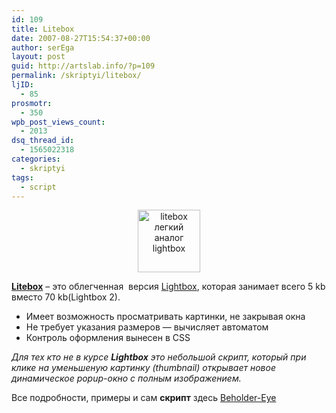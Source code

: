 ```yaml
---
id: 109
title: Litebox
date: 2007-08-27T15:54:37+00:00
author: serEga
layout: post
guid: http://artslab.info/?p=109
permalink: /skriptyi/litebox/
ljID:
  - 85
prosmotr:
  - 350
wpb_post_views_count:
  - 2013
dsq_thread_id:
  - 1565022318
categories:
  - skriptyi
tags:
  - script
---
```

<center>
  <a href="http://artslab.info/wp-content/uploads/litebox.jpg"><img src="http://artslab.info/wp-content/uploads/litebox.jpg" alt="litebox легкий аналог lightbox" title="litebox" width="100" height="100" class="alignnone size-full wp-image-877" /></a>
</center>



<a href="http://beholder-eye.info/2006/03/13/litebox" title="Litebox" target="_blank"><strong>Litebox</strong></a> &#8211; это облегченная  версия <a href="http://www.huddletogether.com/projects/lightbox/" title="Lightbox" target="_blank">Lightbox</a>, которая занимает всего 5 kb вместо 70 kb(Lightbox 2).

  * Имеет возможность просматривать картинки, не закрывая окна
  * Не требует указания размеров — вычисляет автоматом
  * Контроль оформления вынесен в CSS

_Для тех кто не в курсе **Lightbox** это небольшой скрипт, который при клике на уменьшеную картинку (thumbnail) открывает новое динамическое popup-окно с полным изображением._

Все подробности, примеры и сам **скрипт** здесь <a href="http://beholder-eye.info/2006/03/13/litebox" title="litebox" target="_blank">Beholder-Eye</a>